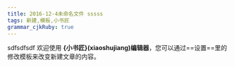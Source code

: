 ```yaml
---
title: 2016-12-4未命名文件 sssss
tags: 新建,模板,小书匠
grammar_cjkRuby: true
---
```


sdfsdfsdf
欢迎使用 **{小书匠}(xiaoshujiang)编辑器**，您可以通过==设置==里的修改模板来改变新建文章的内容。